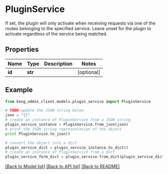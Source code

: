# PluginService

If set, the plugin will only activate when receiving requests via one of the routes belonging to the specified service. Leave unset for the plugin to activate regardless of the service being matched.

## Properties

Name | Type | Description | Notes
------------ | ------------- | ------------- | -------------
**id** | **str** |  | [optional] 

## Example

```python
from kong_admin_client.models.plugin_service import PluginService

# TODO update the JSON string below
json = "{}"
# create an instance of PluginService from a JSON string
plugin_service_instance = PluginService.from_json(json)
# print the JSON string representation of the object
print PluginService.to_json()

# convert the object into a dict
plugin_service_dict = plugin_service_instance.to_dict()
# create an instance of PluginService from a dict
plugin_service_form_dict = plugin_service.from_dict(plugin_service_dict)
```
[[Back to Model list]](../README.md#documentation-for-models) [[Back to API list]](../README.md#documentation-for-api-endpoints) [[Back to README]](../README.md)


